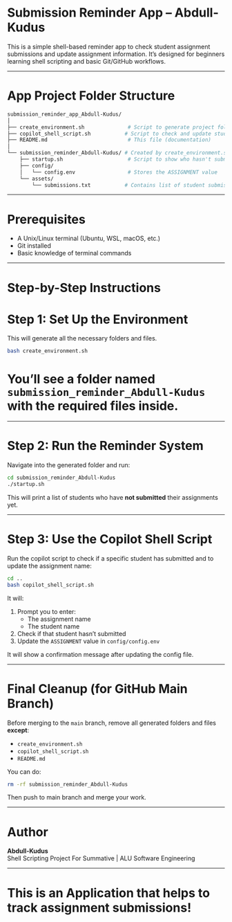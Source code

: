 # Submission Reminder App – Abdull-Kudus

This is a simple shell-based reminder app to check student assignment submissions and update assignment information. It’s designed for beginners learning shell scripting and basic Git/GitHub workflows.

---

# App Project Folder Structure

```bash
submission_reminder_app_Abdull-Kudus/
│
├── create_environment.sh              # Script to generate project folder and files
├── copilot_shell_script.sh           # Script to check and update student assignment
├── README.md                          # This file (documentation)
│
└── submission_reminder_Abdull-Kudus/ # Created by create_environment.sh
    ├── startup.sh                     # Script to show who hasn't submitted
    ├── config/
    │   └── config.env                 # Stores the ASSIGNMENT value
    └── assets/
        └── submissions.txt           # Contains list of student submissions
```

---

# Prerequisites

- A Unix/Linux terminal (Ubuntu, WSL, macOS, etc.)
- Git installed
- Basic knowledge of terminal commands

---

# Step-by-Step Instructions

# Step 1: Set Up the Environment

This will generate all the necessary folders and files.

```bash
bash create_environment.sh
```

# You’ll see a folder named `submission_reminder_Abdull-Kudus` with the required files inside.

---

# Step 2: Run the Reminder System

Navigate into the generated folder and run:

```bash
cd submission_reminder_Abdull-Kudus
./startup.sh
```

 This will print a list of students who have **not submitted** their assignments yet.

---

# Step 3: Use the Copilot Shell Script

Run the copilot script to check if a specific student has submitted and to update the assignment name:

```bash
cd ..
bash copilot_shell_script.sh
```

It will:

1. Prompt you to enter:
   - The assignment name
   - The student name
2. Check if that student hasn’t submitted
3. Update the `ASSIGNMENT` value in `config/config.env`

 It will show a confirmation message after updating the config file.

---

# Final Cleanup (for GitHub Main Branch)

Before merging to the `main` branch, remove all generated folders and files **except**:

- `create_environment.sh`
- `copilot_shell_script.sh`
- `README.md`

You can do:

```bash
rm -rf submission_reminder_Abdull-Kudus
```

Then push to main branch and merge your work.

---

# Author
**Abdull-Kudus**  
Shell Scripting Project For Summative | ALU Software Engineering

---

# This is an Application that helps to track assignment submissions!

